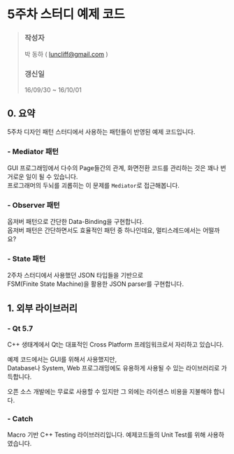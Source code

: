 # 5주차 스터디 예제 코드

> ### 작성자
>   박 동하 ( luncliff@gmail.com )
> ### 갱신일
>   16/09/30 ~ 16/10/01

## 0. 요약
5주차 디자인 패턴 스터디에서 사용하는 패턴들이 반영된 예제 코드입니다. 

### - Mediator 패턴
GUI 프로그래밍에서 다수의 Page들간의 관계, 화면전환 코드를 관리하는 것은 꽤나 번거로운 일이 될 수 있습니다.    
프로그래머의 두뇌를 괴롭히는 이 문제를 `Mediator`로 접근해봅니다.

### - Observer 패턴
옵저버 패턴으로 간단한 Data-Binding을 구현합니다.   
옵저버 패턴은 간단하면서도 효율적인 패턴 중 하나인데요, 멀티스레드에서는 어떨까요?

### - State 패턴
2주차 스터디에서 사용했던 JSON 타입들을 기반으로   
FSM(Finite State Machine)을 활용한 JSON parser를 구현합니다.


## 1. 외부 라이브러리

### - Qt 5.7
C++ 생태계에서 Qt는 대표적인 Cross Platform 프레임워크로서 자리하고 있습니다. 

예제 코드에서는 GUI를 위해서 사용했지만,   
Database나 System, Web 프로그래밍에도 유용하게 사용될 수 있는 라이브러리로 가득합니다. 

오픈 소스 개발에는 무료로 사용할 수 있지만 그 외에는 라이센스 비용을 지불해야 합니다.

### - Catch
Macro 기반 C++ Testing 라이브러리입니다. 예제코드들의 Unit Test를 위해 사용하였습니다.





